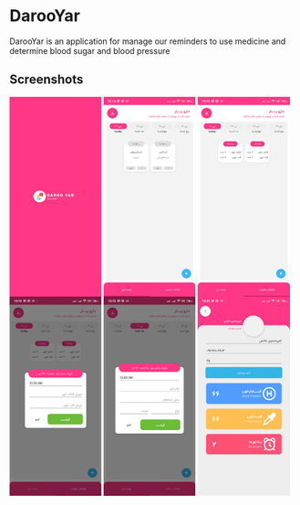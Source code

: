 # DarooYar
DarooYar is an application for manage our reminders to use medicine and determine blood sugar and blood pressure

## Screenshots
<img align = "center" src="screenshots/Light-Splash.jpg" width=32%> <img align = "center" src="screenshots/Light-Reminder.jpg" width=32%> <img align = "center" src="screenshots/Light-Test.jpg" width=32%>
<img align = "center" src="screenshots/Light-TestDialog.jpg" width=32%> <img align = "center" src="screenshots/Ligth-ReminderDialog.jpg" width=32%> <img align = "center" src="screenshots/Light-Profile.jpg" width=32%>